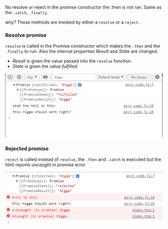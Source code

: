 No resolve or reject in the promise constructor the .then is not ran.
Same as the `.catch`,  `.finally`.

why?
These methods are invoked by either a `resolve` or a `reject`.

### Resolve promise
`resolve` is called in the Promise constructor which makes the `.then` and the `.finally` to run. Also the internal properties _Result_ and _State_ are changed.
- _Result_ is given the value passed into the `resolve` function.
- _State_ is given the value *fulfilled*

![Resolved promise](/assets/resolved%20promise.png)

### Rejected promise
`reject` is called instead of `resolve`, the `.then` and `.catch` is executed but the html reports _uncaught in promise_ error

![Rejected promise](/assets/rejected%20promise.png)